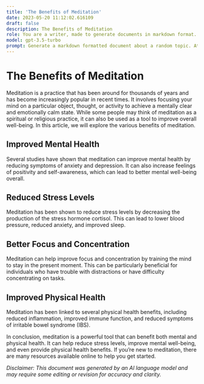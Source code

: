 ```yaml
---
title: 'The Benefits of Meditation'
date: 2023-05-20 11:12:02.616109
draft: false
description: The Benefits of Meditation
role: You are a writer, made to generate documents in markdown format. It is very important that all of the documents you generate are in valid markdown format.
model: gpt-3.5-turbo
prompt: Generate a markdown formatted document about a random topic. At the bottom, include a disclaimer explaining that the document was generated by you. The first line of the document should be the title. Make sure that the entire document is in proper markdown format, using a mix of various tags to make the document visually appealing.
---
```


# The Benefits of Meditation

Meditation is a practice that has been around for thousands of years and has become increasingly popular in recent times. It involves focusing your mind on a particular object, thought, or activity to achieve a mentally clear and emotionally calm state. While some people may think of meditation as a spiritual or religious practice, it can also be used as a tool to improve overall well-being. In this article, we will explore the various benefits of meditation.

## Improved Mental Health

Several studies have shown that meditation can improve mental health by reducing symptoms of anxiety and depression. It can also increase feelings of positivity and self-awareness, which can lead to better mental well-being overall.

## Reduced Stress Levels

Meditation has been shown to reduce stress levels by decreasing the production of the stress hormone cortisol. This can lead to lower blood pressure, reduced anxiety, and improved sleep.

## Better Focus and Concentration

Meditation can help improve focus and concentration by training the mind to stay in the present moment. This can be particularly beneficial for individuals who have trouble with distractions or have difficulty concentrating on tasks.

## Improved Physical Health

Meditation has been linked to several physical health benefits, including reduced inflammation, improved immune function, and reduced symptoms of irritable bowel syndrome (IBS).

In conclusion, meditation is a powerful tool that can benefit both mental and physical health. It can help reduce stress levels, improve mental well-being, and even provide physical health benefits. If you’re new to meditation, there are many resources available online to help you get started.

*Disclaimer: This document was generated by an AI language model and may require some editing or revision for accuracy and clarity.*